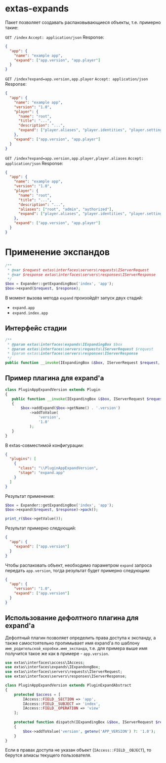 # extas-expands

Пакет позволяет создавать распаковывающиеся объекты, т.е. примерно такие:

`GET /index`
`Accept: application/json`
Response:
```json
{
  "app": {
    "name": "example app",
    "expand": ["app.version", "app.player"]
  }
}
```

`GET /index?expand=app.version,app.player`
`Accept: application/json`
Response:
```json
{
  "app": {
    "name": "example app",
    "version": "1.0",
    "player": {
      "name": "root",
      "title": "...",
      "description": "...",
      "expand": ["player.aliases", "player.identities", "player.settings"]
    },
    "expand": ["app.version", "app.player"]
  }
}
```

`GET /index?expand=app.version,app.player,player.aliases`
`Accept: application/json`
Response:
```json
{
  "app": {
    "name": "example app",
    "version": "1.0",
    "player": {
      "name": "root",
      "title": "...",
      "description": "...",
      "aliases": ["root", "admin", "authorized"],
      "expand": ["player.aliases", "player.identities", "player.settings"]
    },
    "expand": ["app.version", "app.player"]
  }
}
```

# Применение экспандов

```php
/**
 * @var $request extas\interfaces\servers\requests\IServerRequest
 * @var $response extas\interfaces\servers\responses\IServerResponse
 */
$box = Expander::getExpandingBox('index', 'app');
$box->expand($request, $response);
```

В момент вызова метода `expand` произойдёт запуск двух стадий:
 - `expand.app`
 - `expand.index.app`
 
## Интерфейс стадии
 
 ```php 
 /**
  * @param extas\interfaces\expands\IExpandingBox $box
  * @param extas\interfaces\servers\requests\IServerRequest $request
  * $param extas\interfaces\servers\responses\IServerResponse
  */
 public function __invoke(IExpandingBox &$box, IServerRequest $request, IServerResponse $response);
 ```
 
 ## Пример плагина для expand'a
 
 ```php
class PluginAppExpandVersion extends Plugin
{
    public function __invoke(IExpandingBox &$box, IServerRequest $request, IServerResponse $response)
    {
        $box->addExpand($box->getName() . '.version')
            ->addToValue(
                'version',
                '1.0'
            );
    }
}
```

В extas-совместимой конфигурации:

```json
{
  "plugins": [
    {
      "class": "\\PluginAppExpandVersion",
      "stage": "expand.app"
    }
  ]
}
```

 
 Результат применения:
 
 ```php
$box = Expander::getExpandingBox('index', 'app');
$box->expand($request, $response)->pack();

print_r($box->getValue());
```

Результат примерно следующий:

```json
{
  "app": {
    "expand": ["app.version"]
  }
}
```

Чтобы распаковать объект, необходимо параметром `expand` запроса передать `app.version`, тогда результат будет примерно следующим:

```json
{
  "app": {
    "version": "1.0",
    "expand": ["app.version"]
  }
}
```

## Использование дефолтного плагина для expand'a

Дефолтный плагин позволяет определить права доступа к экспанду, а также самостоятельно пропимывает имя expand'a по шаблону `имя_родительской_коробки.имя_экспанда`, т.е. для примера выше имя получится такое же как в примере - `app.version`.

```php
use extas\interfaces\access\IAccess;
use extas\interfaces\expands\IExpandongBox;
use extas\interfaces\servers\requests\IServerRequest;
use extas\interfaces\servers\responses\IServerResponse;

class PluginAppExpandVersion extends PluginExpandAbstract
{
    protected $access = [
        IAccess::FIELD__SECTION => 'app',
        IAccess::FIELD__SUBJECT => 'index',
        IAccess::FIELD__OPERATION => 'view'
    ];
    
    protected function dispatch(IExpandingBox &$box, IServerRequest $request, IServerResponse $response)
    {
        $box->addToValue('version', getenv('APP_VERSION') ?: '1.0');
    }
}
```

Если в правах доступа не указан объект (`IAccess::FIELD__OBJECT`), то берутся алиасы текущего пользователя.